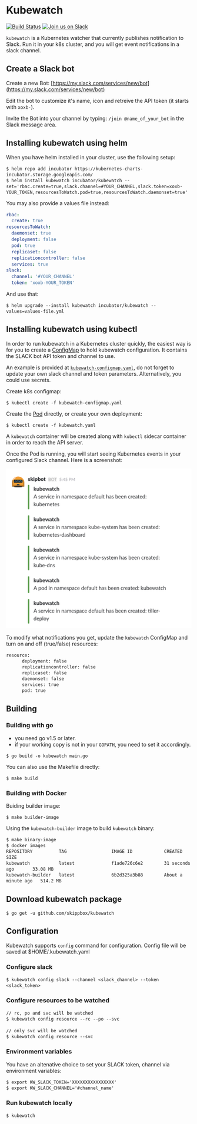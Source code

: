 # Kubewatch
[![Build Status](https://travis-ci.org/skippbox/kubewatch.svg?branch=master)](https://travis-ci.org/skippbox/kubewatch) [![Join us on Slack](https://s3.eu-central-1.amazonaws.com/ngtuna/join-us-on-slack.png)](https://skippbox.herokuapp.com)

`kubewatch` is a Kubernetes watcher that currently publishes notification to Slack. Run it in your k8s cluster, and you will get event notifications in a slack channel.

## Create a Slack bot

Create a new Bot: [https://my.slack.com/services/new/bot](https://my.slack.com/services/new/bot)

Edit the bot to customize it's name, icon and retreive the API token (it starts with `xoxb-`).

Invite the Bot into your channel by typing: `/join @name_of_your_bot` in the Slack message area.


## Installing kubewatch using helm

When you have helm installed in your cluster, use the following setup:

```console
$ helm repo add incubator https://kubernetes-charts-incubator.storage.googleapis.com/
$ helm install kubewatch incubator/kubewatch --set='rbac.create=true,slack.channel=#YOUR_CHANNEL,slack.token=xoxb-YOUR_TOKEN,resourcesToWatch.pod=true,resourcesToWatch.daemonset=true'
```

You may also provide a values file instead:

```yaml
rbac:
  create: true
resourcesToWatch:
  daemonset: true
  deployment: false
  pod: true
  replicaset: false
  replicationcontroller: false
  services: true
slack:
  channel: '#YOUR_CHANNEL'
  token: 'xoxb-YOUR_TOKEN'
```

And use that:

```console
$ helm upgrade --install kubewatch incubator/kubewatch --values=values-file.yml
```


## Installing kubewatch using kubectl

In order to run kubewatch in a Kubernetes cluster quickly, the easiest way is for you to create a [ConfigMap](https://github.com/skippbox/kubewatch/blob/master/kubewatch-configmap.yaml) to hold kubewatch configuration. It contains the SLACK bot API token and channel to use.

An example is provided at [`kubewatch-configmap.yaml`](https://github.com/skippbox/kubewatch/blob/master/kubewatch-configmap.yaml), do not forget to update your own slack channel and token parameters. Alternatively, you could use secrets.

Create k8s configmap:

```console
$ kubectl create -f kubewatch-configmap.yaml
```
Create the [Pod](https://github.com/skippbox/kubewatch/blob/master/kubewatch.yaml) directly, or create your own deployment:

```console
$ kubectl create -f kubewatch.yaml
```

A `kubewatch` container will be created along with `kubectl` sidecar container in order to reach the API server.

Once the Pod is running, you will start seeing Kubernetes events in your configured Slack channel. Here is a screenshot:

![slack](./docs/slack.png)

To modify what notifications you get, update the `kubewatch` ConfigMap and turn on and off (true/false) resources:

```
resource:
      deployment: false
      replicationcontroller: false
      replicaset: false
      daemonset: false
      services: true
      pod: true
```

## Building

### Building with go

- you need go v1.5 or later.
- if your working copy is not in your `GOPATH`, you need to set it accordingly.

```console
$ go build -o kubewatch main.go
```

You can also use the Makefile directly:

```console
$ make build
```

### Building with Docker

Buiding builder image:

```console
$ make builder-image
```

Using the `kubewatch-builder` image to build `kubewatch` binary:

```console
$ make binary-image
$ docker images
REPOSITORY          TAG                 IMAGE ID            CREATED              SIZE
kubewatch           latest              f1ade726c6e2        31 seconds ago       33.08 MB
kubewatch-builder   latest              6b2d325a3b88        About a minute ago   514.2 MB
```

## Download kubewatch package

```console
$ go get -u github.com/skippbox/kubewatch
```

## Configuration
Kubewatch supports `config` command for configuration. Config file will be saved at $HOME/.kubewatch.yaml

### Configure slack

```console
$ kubewatch config slack --channel <slack_channel> --token <slack_token>
```

### Configure resources to be watched

```console
// rc, po and svc will be watched
$ kubewatch config resource --rc --po --svc

// only svc will be watched
$ kubewatch config resource --svc
```

### Environment variables
You have an altenative choice to set your SLACK token, channel via environment variables:

```console
$ export KW_SLACK_TOKEN='XXXXXXXXXXXXXXXX'
$ export KW_SLACK_CHANNEL='#channel_name'
```

### Run kubewatch locally

```console
$ kubewatch
```

